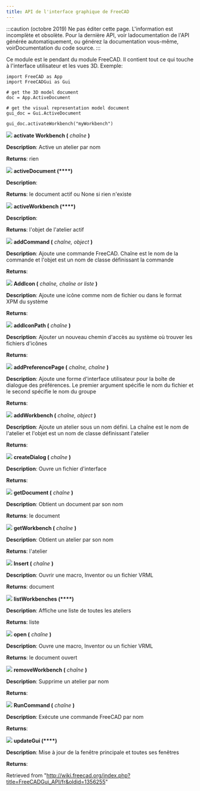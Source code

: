 ```yaml
---
title: API de l'interface graphique de FreeCAD
---
```

:::caution
(octobre 2019) Ne pas éditer cette page. L'information est incomplète et obsolète. Pour la dernière API, voir ladocumentation de l'API générée automatiquement, ou générez la documentation vous-même, voirDocumentation du code source.
:::

Ce module est le pendant du module FreeCAD. Il contient tout ce qui touche à l'interface utilisateur et les vues 3D. Exemple:

```
import FreeCAD as App
import FreeCADGui as Gui

# get the 3D model document
doc = App.ActiveDocument    

# get the visual representation model document
gui_doc = Gui.ActiveDocument

gui_doc.activateWorkbench("myWorkbench")

```

![](/images/Method.png)  **activate Workbench (** *chaîne* **)**

**Description**: Active un atelier par nom

**Returns**: rien

![](/images/Method.png)  **activeDocument (****)**

**Description**:

**Returns**: le document actif ou None si rien n'existe

![](/images/Method.png)  **activeWorkbench (****)**

**Description**:

**Returns**: l'objet de l'atelier actif

![](/images/Method.png)  **addCommand (** *chaîne, object* **)**

**Description**: Ajoute une commande FreeCAD. Chaîne est le nom de la commande et l'objet est un nom de classe définissant la commande

**Returns**:

![](/images/Method.png)  **AddIcon (** *chaîne, chaîne or liste* **)**

**Description**: Ajoute une icône comme nom de fichier ou dans le format XPM du système

**Returns**:

![](/images/Method.png)  **addIconPath (** *chaîne* **)**

**Description**: Ajouter un nouveau chemin d'accès au système où trouver les fichiers d'icônes

**Returns**:

![](/images/Method.png)  **addPreferencePage (** *chaîne, chaîne* **)**

**Description**: Ajoute une forme d'interface utilisateur pour la boîte de dialogue des préférences. Le premier argument spécifie le nom du fichier et le second spécifie le nom du groupe

**Returns**:

![](/images/Method.png)  **addWorkbench (** *chaîne, object* **)**

**Description**: Ajoute un atelier sous un nom défini. La chaîne est le nom de l'atelier et l'objet est un nom de classe définissant l'atelier

**Returns**:

![](/images/Method.png)  **createDialog (** *chaîne* **)**

**Description**: Ouvre un fichier d'interface

**Returns**:

![](/images/Method.png)  **getDocument (** *chaîne* **)**

**Description**: Obtient un document par son nom

**Returns**: le document

![](/images/Method.png)  **getWorkbench (** *chaîne* **)**

**Description**: Obtient un atelier par son nom

**Returns**: l'atelier

![](/images/Method.png)  **Insert (** *chaîne* **)**

**Description**: Ouvrir une macro, Inventor ou un fichier VRML

**Returns**: document

![](/images/Method.png)  **listWorkbenches (****)**

**Description**: Affiche une liste de toutes les ateliers

**Returns**: liste

![](/images/Method.png)  **open (** *chaîne* **)**

**Description**: Ouvre une macro, Inventor ou un fichier VRML

**Returns**: le document ouvert

![](/images/Method.png)  **removeWorkbench (** *chaîne* **)**

**Description**: Supprime un atelier par nom

**Returns**:

![](/images/Method.png)  **RunCommand (** *chaîne* **)**

**Description**: Exécute une commande FreeCAD par nom

**Returns**:

![](/images/Method.png)  **updateGui (****)**

**Description**: Mise à jour de la fenêtre principale et toutes ses fenêtres

**Returns**:

Retrieved from "<http://wiki.freecad.org/index.php?title=FreeCADGui_API/fr&oldid=1356255>"
